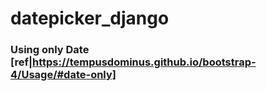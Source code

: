 # datepicker_django
### Using only Date [ref|https://tempusdominus.github.io/bootstrap-4/Usage/#date-only]
